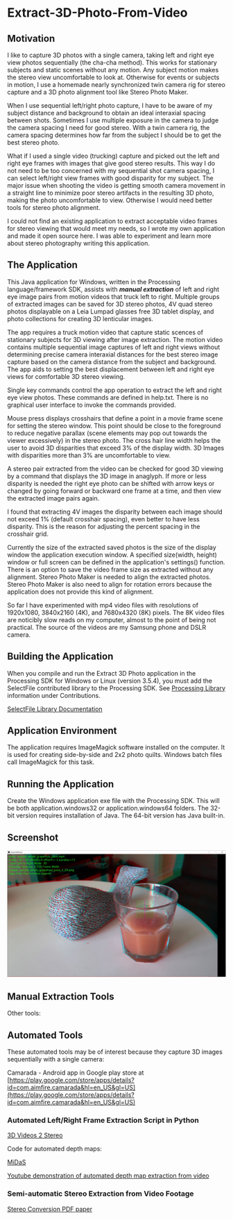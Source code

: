# Extract-3D-Photo-From-Video

## Motivation
I like to capture 3D photos with a single camera, taking left and right eye view photos sequentially (the cha-cha method). This works for stationary subjects and static scenes without any motion. Any subject motion makes the stereo view uncomfortable to look at. Otherwise for events or subjects in motion, I use a homemade nearly synchronized twin camera rig for stereo capture and a 3D photo alignment tool like Stereo Photo Maker.

When I use sequential left/right photo capture, I have to be aware of my subject distance and background to obtain an ideal interaxial spacing between shots. Sometimes I use multiple exposure in the camera to judge the camera spacing I need for good stereo. With a twin camera rig, the camera spacing determines how far from the subject I should be to get the best stereo photo.

What if I used a single video (trucking) capture and picked out the left and right eye frames with images that give good stereo results. This way I do not need to be too concerned with my sequential shot camera spacing, I can select left/right view frames with good disparity for my subject. The major issue when shooting the video is getting smooth camera movement in a straight line to minimize poor stereo artifacts in the resulting 3D photo, making the photo uncomfortable to view. Otherwise I would need better tools for stereo photo alignment.

I could not find an existing application to extract acceptable video frames for stereo viewing that would meet my needs, 
so I wrote my own application and made it open source here. I was able to experiment and learn more about stereo photography writing this application.

## The Application
This Java application for Windows, written in the Processing language/framework SDK, assists with ___manual extraction___ of left and right eye image pairs from motion videos that truck left to right. Multiple groups of extracted images can be saved for 3D stereo photos, 4V quad stereo photos displayable on a Leia Lumpad glasses free 3D tablet display, and photo collections for creating 3D lenticular images. 

The app requires a truck motion video that capture static scences of stationary subjects for 3D viewing after image extraction. The motion video contains multiple sequential image captures of left and right views without determining precise camera interaxial distances for the best stereo image capture based on the camera distance from the subject and background. The app aids to setting the best displacement between left and right eye views for comfortable 3D stereo viewing. 
 
Single key commands control the app operation to extract the left and right eye view photos. These commands are defined in help.txt. There is no graphical user interface to invoke the commands provided.

Mouse press displays crosshairs that define a point in a movie frame scene for setting the stereo window. This point should be close to the foreground to reduce negative parallax (scene elements may pop out towards the viewer excessively) in the stereo photo. The cross hair line width helps the user to avoid 3D disparities that exceed 3% of the display width. 3D Images with disparities more than 3% are uncomfortable to view.

A stereo pair extracted from the video can be checked for good 3D viewing by a command that displays the 3D image in anaglyph. If more or less disparity is needed the right eye photo can be shifted with arrow keys or changed by going forward or backward one frame at a time, and then view the extracted image pairs again. 

I found that extracting 4V images the disparity between each image should not exceed 1% (default crosshair spacing), even better to have less disparity. This is the reason for adjusting the percent spacing in the crosshair grid.

Currently the size of the extracted saved photos is the size of the display window the application execution window. A specified size(width, height) window or full screen can be defined in the application's settings() function. There is an option to save the video frame size as extracted without any alignment. Stereo Photo Maker is needed to align the extracted photos. Stereo Photo Maker is also need to align for rotation errors because the application does not provide this kind of alignment.

So far I have experimented with mp4 video files with resolutions of 1920x1080, 3840x2160 (4K), and 7680x4320 (8K) pixels. The 8K video files are noticibly slow reads on my computer, almost to the point of being not practical. The source of the videos are my Samsung phone and DSLR camera.

## Building the Application
When you compile and run the Extract 3D Photo application in the Processing SDK for Windows or Linux (version 3.5.4), you must add the SelectFile contributed library to the Processing SDK. See [Processing Library](https://processing.org/reference/libraries/) information under Contributions.

[SelectFile Library Documentation](https://andrusiv.com/android-select-file/)

## Application Environment
The application requires ImageMagick software installed on the computer. It is used for creating side-by-side and 2x2 photo quilts. Windows batch files call ImageMagick for this task.

## Running the Application
Create the Windows application exe file with the Processing SDK. This will be both application.windows32 or application.windows64 folders.
The 32-bit version requires installation of Java. The 64-bit version has Java built-in.

## Screenshot

![Analog screenshot](screenshots/screenshot_anaglyph.jpg)

## Manual Extraction Tools
Other tools:

## Automated Tools
These automated tools may be of interest because they capture 3D images sequentially with a single camera:

Camarada - Android app in Google play store at [https://play.google.com/store/apps/details?id=com.aimfire.camarada&hl=en_US&gl=US](https://play.google.com/store/apps/details?id=com.aimfire.camarada&hl=en_US&gl=US)


### Automated Left/Right Frame Extraction Script in Python
[3D Videos 2 Stereo](https://github.com/lasinger/3DVideos2Stereo)

Code for automated depth maps:

[MiDaS](https://github.com/isl-org/MiDaS)

[Youtube demonstration of automated depth map extraction from video](https://www.youtube.com/watch?v=D46FzVyL9I8)

### Semi-automatic Stereo Extraction from Video Footage

[Stereo Conversion PDF paper](https://www.cs.tau.ac.il/~wolf/papers/stereoconversion_web.pdf)


